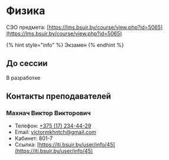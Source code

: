 # Физика

СЭО предмета: [https://lms.bsuir.by/course/view.php?id=5065](https://lms.bsuir.by/course/view.php?id=5065)

{% hint style="info" %}
Экзамен
{% endhint %}

## До сессии

В разработке

## Контакты преподавателей

### Махнач Виктор Викторович

* Телефон: [+375 (17) 234-44-29](tel:375172344429)
* Email: [victormkhntch@gmail.com](mailto:victormkhntch@gmail.com)
* Кабинет: 801-7
* Ссылка: [https://iti.bsuir.by/user/info/45](https://iti.bsuir.by/user/info/45)
